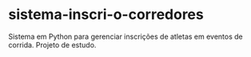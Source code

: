# sistema-inscri-o-corredores
Sistema em Python para gerenciar inscrições de atletas em eventos de corrida. Projeto de estudo.

